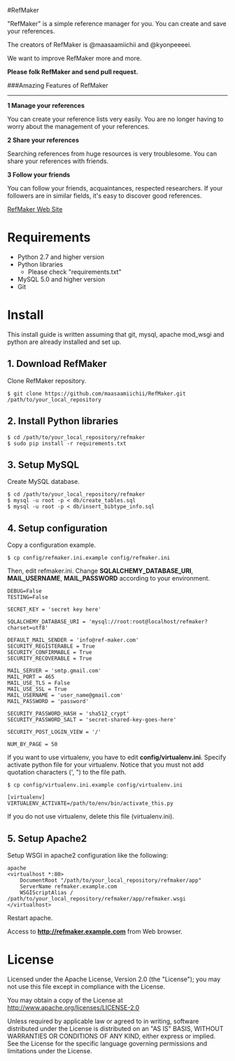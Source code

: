 #RefMaker

"RefMaker" is a simple reference manager for you. You can create and save your references. 

The creators of RefMaker is @maasaamiichii and @kyonpeeeei.

We want to improve RefMaker more and more.

**Please folk RefMaker and send pull request.**


###Amazing Features of RefMaker
***

**1  Manage your references**

You can create your reference lists very easily. You are no longer having to worry about the management of your references.

**2  Share your references**

Searching references from huge resources is very troublesome. You can share your references with friends.

**3  Follow your friends**

You can follow your friends, acquaintances, respected researchers. If your followers are in similar fields, it's easy to discover good references.

[RefMaker Web Site](http://www.ref-maker.com)

# Requirements

* Python 2.7 and higher version
* Python libraries
    * Please check "requirements.txt"
* MySQL 5.0 and higher version
* Git

# Install

This install guide is written assuming that git, mysql, apache mod_wsgi and python are already installed and set up.

## 1. Download RefMaker

Clone RefMaker repository.

```
$ git clone https://github.com/maasaamiichii/RefMaker.git /path/to/your_local_repository
```


## 2. Install Python libraries
```
$ cd /path/to/your_local_repository/refmaker
$ sudo pip install -r requirements.txt
```

## 3. Setup MySQL

Create MySQL database.

```
$ cd /path/to/your_local_repository/refmaker
$ mysql -u root -p < db/create_tables.sql
$ mysql -u root -p < db/insert_bibtype_info.sql
```

## 4. Setup configuration

Copy a configuration example.

```
$ cp config/refmaker.ini.example config/refmaker.ini
```
    
Then, edit refmaker.ini.
Change **SQLALCHEMY_DATABASE_URI**, **MAIL_USERNAME**, **MAIL_PASSWORD** according to your environment.

```
DEBUG=False
TESTING=False

SECRET_KEY = 'secret key here'

SQLALCHEMY_DATABASE_URI = 'mysql://root:root@localhost/refmaker?charset=utf8'

DEFAULT_MAIL_SENDER = 'info@ref-maker.com'
SECURITY_REGISTERABLE = True
SECURITY_CONFIRMABLE = True
SECURITY_RECOVERABLE = True

MAIL_SERVER = 'smtp.gmail.com'
MAIL_PORT = 465
MAIL_USE_TLS = False
MAIL_USE_SSL = True
MAIL_USERNAME = 'user_name@gmail.com'
MAIL_PASSWORD = 'password'

SECURITY_PASSWORD_HASH = 'sha512_crypt'
SECURITY_PASSWORD_SALT = 'secret-shared-key-goes-here'

SECURITY_POST_LOGIN_VIEW = '/'

NUM_BY_PAGE = 50
```

If you want to use virtualenv, you have to edit **config/virtualenv.ini**.
Specify activate python file for your virtualenv.
Notice that you must not add quotation characters (', ") to the file path.

```
$ cp config/virtualenv.ini.example config/virtualenv.ini
    
[virtualenv]
VIRTUALENV_ACTIVATE=/path/to/env/bin/activate_this.py       
```

If you do not use virtualenv, delete this file (virtualenv.ini).

## 5. Setup Apache2

Setup WSGI in apache2 configuration like the following:

```
apache
<virtualhost *:80>
    DocumentRoot "/path/to/your_local_repository/refmaker/app"
    ServerName refmaker.example.com
    WSGIScriptAlias / /path/to/your_local_repository/refmaker/app/refmaker.wsgi
</virtualhost>
```

Restart apache.

Access to **http://refmaker.example.com** from Web browser.


# License

Licensed under the Apache License, Version 2.0 (the "License"); you may not use this file except in compliance with the License.

You may obtain a copy of the License at http://www.apache.org/licenses/LICENSE-2.0

Unless required by applicable law or agreed to in writing, software distributed under the License is distributed on an "AS IS" BASIS, WITHOUT WARRANTIES OR CONDITIONS OF ANY KIND, either express or implied. See the License for the specific language governing permissions and limitations under the License.